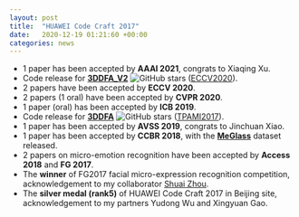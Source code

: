 ```yaml
---
layout: post
title:  "HUAWEI Code Craft 2017"
date:   2020-12-19 01:21:60 +00:00
categories: news
---
```


<ul>
    <li>
        1 paper has been accepted by <strong>AAAI 2021</strong>, congrats to Xiaqing Xu.
    </li>
    <li>
        Code release for <strong><a href="https://github.com/cleardusk/3DDFA_V2">3DDFA_V2</a></strong> <img src="https://img.shields.io/github/stars/cleardusk/3DDFA_V2.svg" alt="GitHub stars" title=""> (<a href="https://arxiv.org/abs/2009.09960">ECCV2020</a>).
    </li>
    <li>
        2 papers have been accepted by <strong>ECCV 2020</strong>.
    </li>
    <li>
        2 papers (1 oral) have been accepted by <strong>CVPR 2020</strong>.
    </li>
    <li>
        1 paper (oral) has been accepted by <strong>ICB 2019</strong>.
    </li>
    <li>
        Code release for <strong><a href="https://github.com/cleardusk/3DDFA">3DDFA</a></strong> <img src="https://img.shields.io/github/stars/cleardusk/3DDFA.svg" alt="GitHub stars" title=""> (<a href="https://arxiv.org/abs/1804.01005">TPAMI2017</a>).
    </li>
    <li>
        1 paper has been accepted by <strong>AVSS 2019</strong>, congrats to Jinchuan Xiao.
    </li>
    <li>
        1 paper has been accepted by <strong>CCBR 2018</strong>, with the <strong><a href="https://github.com/cleardusk/MeGlass">MeGlass</a></strong> dataset released.
    </li>
    <li>
        2 papers on micro-emotion recognition have been accepted by <strong>Access 2018</strong> and <strong>FG 2017</strong>.
    </li>
    <li>
        The <strong>winner</strong> of FG2017 facial micro-expression recognition competition, acknowledgement to my collaborator <a href="https://shuaizhou.me/">Shuai Zhou</a>.
    </li>
    <li>
        The <strong>silver medal (rank5)</strong> of HUAWEI Code Craft 2017 in Beijing site, acknowledgement to my partners Yudong Wu and Xingyuan Gao.
    </li>
</ul>

<!-- <li> 
    <strong>1-st Winner</strong> of Joint Challenge on Dominant and Complementary Emotion Recognition Using Micro Emotion Features and Head, in conjunction with FG 2017, <strong>First author.</strong> [<a href="[url](https://github.com/cleardusk/EmotionChallenge)">Code</a>]
</li><br>
<li> 
    HUAWEI Code Craft 2017: <strong>Awarded Silver Medal (rank 5th)</strong> in Beijing Site. <strong>Team with three members, equal contribution.</strong>
</li> -->